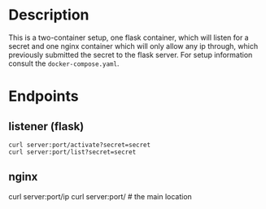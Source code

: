 # Description
This is a two-container setup, one flask container, which will listen for a secret and one nginx container which will only allow any ip through, which previously submitted the secret to the flask server.
For setup information consult the `docker-compose.yaml`.

# Endpoints
## listener (flask)

    curl server:port/activate?secret=secret
    curl server:port/list?secret=secret

## nginx

  curl server:port/ip
  curl server:port/    # the main location
